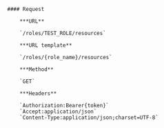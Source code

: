     #### Request

        ***URL**

        `/roles/TEST_ROLE/resources`

        ***URL template**

        `/roles/{role_name}/resources`

        ***Method**

        `GET`

        ***Headers**

        `Authorization:Bearer{token}`
        `Accept:application/json`
        `Content-Type:application/json;charset=UTF-8`
